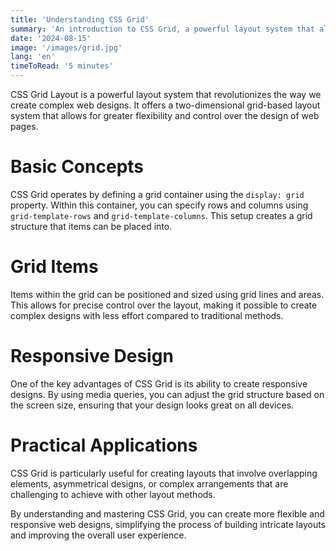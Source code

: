 ```yaml
---
title: 'Understanding CSS Grid'
summary: 'An introduction to CSS Grid, a powerful layout system that allows for more flexible and responsive web designs.'
date: '2024-08-15'
image: '/images/grid.jpg'
lang: 'en'
timeToRead: '5 minutes'
---
```


CSS Grid Layout is a powerful layout system that revolutionizes the way we create complex web designs. It offers a two-dimensional grid-based layout system that allows for greater flexibility and control over the design of web pages.

# Basic Concepts

CSS Grid operates by defining a grid container using the `display: grid` property. Within this container, you can specify rows and columns using `grid-template-rows` and `grid-template-columns`. This setup creates a grid structure that items can be placed into.

# Grid Items

Items within the grid can be positioned and sized using grid lines and areas. This allows for precise control over the layout, making it possible to create complex designs with less effort compared to traditional methods.

# Responsive Design

One of the key advantages of CSS Grid is its ability to create responsive designs. By using media queries, you can adjust the grid structure based on the screen size, ensuring that your design looks great on all devices.

# Practical Applications

CSS Grid is particularly useful for creating layouts that involve overlapping elements, asymmetrical designs, or complex arrangements that are challenging to achieve with other layout methods.

By understanding and mastering CSS Grid, you can create more flexible and responsive web designs, simplifying the process of building intricate layouts and improving the overall user experience.
